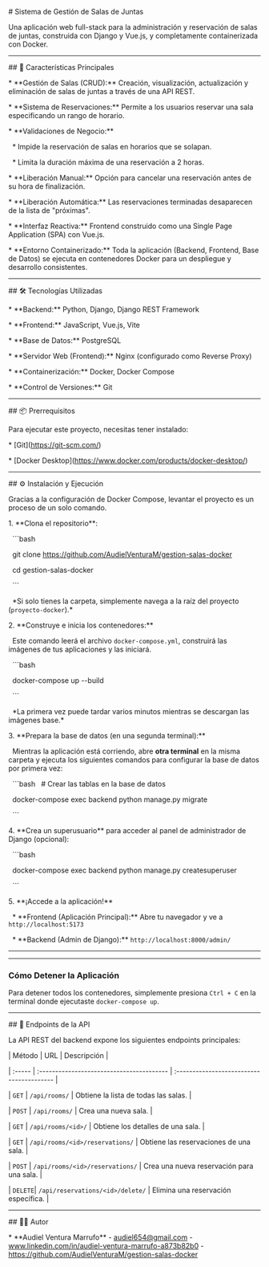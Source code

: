 \# Sistema de Gestión de Salas de Juntas



Una aplicación web full-stack para la administración y reservación de salas de juntas, construida con Django y Vue.js, y completamente containerizada con Docker.



---



\## 🚀 Características Principales



\* \*\*Gestión de Salas (CRUD):\*\* Creación, visualización, actualización y eliminación de salas de juntas a través de una API REST.

\* \*\*Sistema de Reservaciones:\*\* Permite a los usuarios reservar una sala especificando un rango de horario.

\* \*\*Validaciones de Negocio:\*\*

&nbsp;   \* Impide la reservación de salas en horarios que se solapan.

&nbsp;   \* Limita la duración máxima de una reservación a 2 horas.

\* \*\*Liberación Manual:\*\* Opción para cancelar una reservación antes de su hora de finalización.

\* \*\*Liberación Automática:\*\* Las reservaciones terminadas desaparecen de la lista de "próximas".

\* \*\*Interfaz Reactiva:\*\* Frontend construido como una Single Page Application (SPA) con Vue.js.

\* \*\*Entorno Containerizado:\*\* Toda la aplicación (Backend, Frontend, Base de Datos) se ejecuta en contenedores Docker para un despliegue y desarrollo consistentes.



---



\## 🛠️ Tecnologías Utilizadas



\* \*\*Backend:\*\* Python, Django, Django REST Framework

\* \*\*Frontend:\*\* JavaScript, Vue.js, Vite

\* \*\*Base de Datos:\*\* PostgreSQL

\* \*\*Servidor Web (Frontend):\*\* Nginx (configurado como Reverse Proxy)

\* \*\*Containerización:\*\* Docker, Docker Compose

\* \*\*Control de Versiones:\*\* Git



---



\## 📦 Prerrequisitos



Para ejecutar este proyecto, necesitas tener instalado:



\* \[Git](https://git-scm.com/)

\* \[Docker Desktop](https://www.docker.com/products/docker-desktop/)



---



\## ⚙️ Instalación y Ejecución



Gracias a la configuración de Docker Compose, levantar el proyecto es un proceso de un solo comando.



1\.  \*\*Clona el repositorio\*\*:

&nbsp;   ```bash

&nbsp;   git clone https://github.com/AudielVenturaM/gestion-salas-docker

&nbsp;   cd gestion-salas-docker

&nbsp;   ```

&nbsp;   \*Si solo tienes la carpeta, simplemente navega a la raíz del proyecto (`proyecto-docker`).\*



2\.  \*\*Construye e inicia los contenedores:\*\*

&nbsp;   Este comando leerá el archivo `docker-compose.yml`, construirá las imágenes de tus aplicaciones y las iniciará.

&nbsp;   ```bash

&nbsp;   docker-compose up --build

&nbsp;   ```

&nbsp;   \*La primera vez puede tardar varios minutos mientras se descargan las imágenes base.\*



3\.  \*\*Prepara la base de datos (en una segunda terminal):\*\*

&nbsp;   Mientras la aplicación está corriendo, abre **otra terminal** en la misma carpeta y ejecuta los siguientes comandos para configurar la base de datos por primera vez:

&nbsp;   ```bash
&nbsp;	# Crear las tablas en la base de datos

&nbsp;   docker-compose exec backend python manage.py migrate

&nbsp;   ```



4\.  \*\*Crea un superusuario\*\* para acceder al panel de administrador de Django (opcional):

&nbsp;   ```bash

&nbsp;   docker-compose exec backend python manage.py createsuperuser

&nbsp;   ```



5\.  \*\*¡Accede a la aplicación!\*\*

&nbsp;   \* \*\*Frontend (Aplicación Principal):\*\* Abre tu navegador y ve a `http://localhost:5173`

&nbsp;   \* \*\*Backend (Admin de Django):\*\* `http://localhost:8000/admin/`



---

---

### Cómo Detener la Aplicación

Para detener todos los contenedores, simplemente presiona `Ctrl + C` en la terminal donde ejecutaste `docker-compose up`.

---



\## 📝 Endpoints de la API



La API REST del backend expone los siguientes endpoints principales:



| Método | URL                                       | Descripción                               |

| :----- | :---------------------------------------- | :---------------------------------------- |

| `GET`  | `/api/rooms/`                             | Obtiene la lista de todas las salas.      |

| `POST` | `/api/rooms/`                             | Crea una nueva sala.                      |

| `GET`  | `/api/rooms/<id>/`                        | Obtiene los detalles de una sala.         |

| `GET`  | `/api/rooms/<id>/reservations/`           | Obtiene las reservaciones de una sala.    |

| `POST` | `/api/rooms/<id>/reservations/`           | Crea una nueva reservación para una sala. |

| `DELETE`| `/api/reservations/<id>/delete/`        | Elimina una reservación específica.       |



---



\## 🧑‍💻 Autor



\* \*\*Audiel Ventura Marrufo\*\* - audiel654@gmail.com - www.linkedin.com/in/audiel-ventura-marrufo-a873b82b0 - https://github.com/AudielVenturaM/gestion-salas-docker



